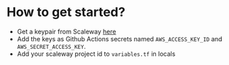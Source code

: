 # How to get started?

- Get a keypair from Scaleway [here](https://console.scaleway.com/project/credentials)
- Add the keys as Github Actions secrets named `AWS_ACCESS_KEY_ID` and `AWS_SECRET_ACCESS_KEY`.
- Add your scaleway project id to `variables.tf` in locals
